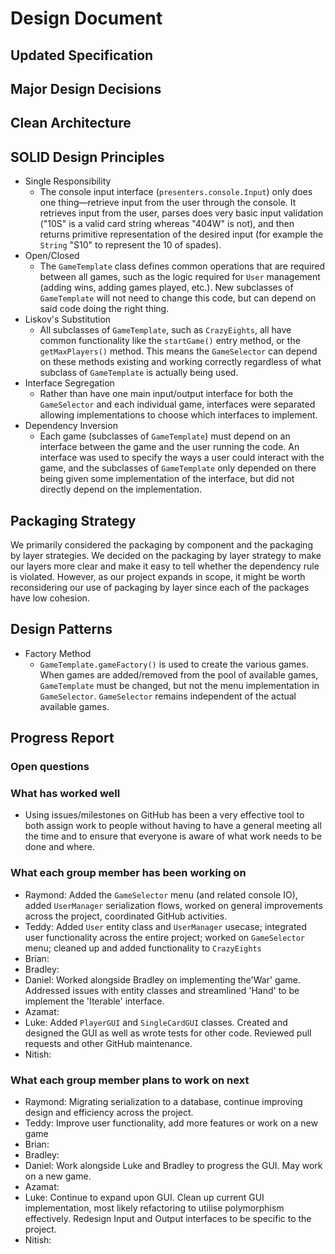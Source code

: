 # Design Document

## Updated Specification


## Major Design Decisions


## Clean Architecture

## SOLID Design Principles

* Single Responsibility
  * The console input interface (`presenters.console.Input`) only does one thing&mdash;retrieve input from the user through the console. It retrieves input from the user, parses does very basic input validation ("10S" is a valid card string whereas "404W" is not), and then returns primitive representation of the desired input (for example the `String` "S10" to represent the 10 of spades).
* Open/Closed
  * The `GameTemplate` class defines common operations that are required between all games, such as the logic required for `User` management (adding wins, adding games played, etc.). New subclasses of `GameTemplate` will not need to change this code, but can depend on said code doing the right thing.
* Liskov's Substitution
  * All subclasses of `GameTemplate`, such as `CrazyEights`, all have common functionality like the `startGame()` entry method, or the `getMaxPlayers()` method. This means the `GameSelector` can depend on these methods existing and working correctly regardless of what subclass of `GameTemplate` is actually being used.
* Interface Segregation
  * Rather than have one main input/output interface for both the `GameSelector` and each individual game, interfaces were separated allowing implementations to choose which interfaces to implement.
* Dependency Inversion
  * Each game (subclasses of `GameTemplate`) must depend on an interface between the game and the user running the code. An interface was used to specify the ways a user could interact with the game, and the subclasses of `GameTemplate` only depended on there being given some implementation of the interface, but did not directly depend on the implementation.

## Packaging Strategy

We primarily considered the packaging by component and the packaging by layer strategies. We decided on the packaging by layer strategy to make our layers more clear and make it easy to tell whether the dependency rule is violated. However, as our project expands in scope, it might be worth reconsidering our use of packaging by layer since each of the packages have low cohesion.

## Design Patterns

* Factory Method
  * `GameTemplate.gameFactory()` is used to create the various games. When games are added/removed from the pool of available games, `GameTemplate` must be changed, but not the menu implementation in `GameSelector`. `GameSelector` remains independent of the actual available games.


## Progress Report

### Open questions

### What has worked well
* Using issues/milestones on GitHub has been a very effective tool to both assign work to people without having to have a general meeting all the time and to ensure that everyone is aware of what work needs to be done and where.
### What each group member has been working on

* Raymond: Added the `GameSelector` menu (and related console IO), added `UserManager` serialization flows, worked on general improvements across the project, coordinated GitHub activities.
* Teddy: Added `User` entity class and `UserManager` usecase; integrated user functionality across the entire project; worked on `GameSelector` menu; cleaned up and added functionality to `CrazyEights`
* Brian:
* Bradley:
* Daniel: Worked alongside Bradley on implementing the'War' game. Addressed issues with entity classes and streamlined 'Hand' to be implement the 'Iterable' interface. 
* Azamat:
* Luke: Added `PlayerGUI` and `SingleCardGUI` classes. Created and designed the GUI as well as wrote tests for other code. Reviewed pull requests and other GitHub maintenance.
* Nitish:

### What each group member plans to work on next
* Raymond: Migrating serialization to a database, continue improving design and efficiency across the project.
* Teddy: Improve user functionality, add more features or work on a new game
* Brian:
* Bradley:
* Daniel: Work alongside Luke and Bradley to progress the GUI. May work on a new game. 
* Azamat:
* Luke: Continue to expand upon GUI. Clean up current GUI implementation, most likely refactoring to utilise polymorphism effectively. Redesign Input and Output interfaces to be specific to the project.
* Nitish:

